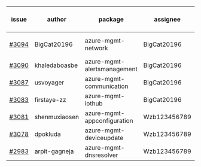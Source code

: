 | issue | author | package | assignee | bot advice | created date of issue | target release date | date from target |
| ------ | ------ | ------ | ------ | ------ | ------ | ------ | :-----: |
| [#3094](https://github.com/Azure/sdk-release-request/issues/3094) | BigCat20196 | azure-mgmt-network | BigCat20196 | new issue. MultiAPI | 08-17 | 08-31 |  |
| [#3090](https://github.com/Azure/sdk-release-request/issues/3090) | khaledaboasbe | azure-mgmt-alertsmanagement | BigCat20196 | Hold on | 08-15 | 08-29 |  |
| [#3087](https://github.com/Azure/sdk-release-request/issues/3087) | usvoyager | azure-mgmt-communication | BigCat20196 |  | 08-12 | 08-29 |  |
| [#3083](https://github.com/Azure/sdk-release-request/issues/3083) | firstaye-zz | azure-mgmt-iothub | BigCat20196 |  | 08-11 | 08-22 |  |
| [#3081](https://github.com/Azure/sdk-release-request/issues/3081) | shenmuxiaosen | azure-mgmt-appconfiguration | Wzb123456789 |  | 08-09 | 08-11 |  |
| [#3078](https://github.com/Azure/sdk-release-request/issues/3078) | dpokluda | azure-mgmt-deviceupdate | Wzb123456789 |  | 08-09 | 08-23 |  |
| [#2983](https://github.com/Azure/sdk-release-request/issues/2983) | arpit-gagneja | azure-mgmt-dnsresolver | Wzb123456789 |  | 07-05 | 09-30 |  |
